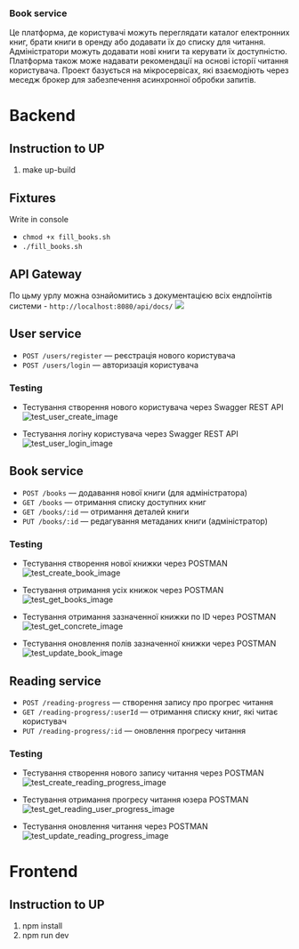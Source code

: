 ### Book service

Це платформа, де користувачі можуть переглядати каталог електронних книг, брати книги в оренду або додавати їх до списку для читання. Адміністратори можуть додавати нові книги та керувати їх доступністю. Платформа також може надавати рекомендації на основі історії читання користувача.
Проект базується на мікросервісах, які взаємодіють через меседж брокер для забезпечення асинхронної обробки запитів.

# Backend
## Instruction to UP
1. make up-build

## Fixtures
Write in console
* `chmod +x fill_books.sh`
* `./fill_books.sh`

## API Gateway
По цьму урлу можна ознайомитись з документацією всіх ендпоїнтів системи - `http://localhost:8080/api/docs/`
![](backend/gateway/media_readme/gateway_swagger.png)

## User service
* `POST /users/register` — реєстрація нового користувача
* `POST /users/login` — авторизація користувача

### Testing
* Тестування створення нового користувача через Swagger REST API
![test_user_create_image](backend/user/readme_media/test_user_create.png)

* Тестування логіну користувача через Swagger REST API
![test_user_login_image](backend/user/readme_media/test_user_login.png)

## Book service
* `POST /books` — додавання нової книги (для адміністратора)
* `GET /books` — отримання списку доступних книг
* `GET /books/:id` — отримання деталей книги
* `PUT /books/:id` — редагування метаданих книги (адміністратор)

### Testing
* Тестування створення нової книжки через POSTMAN
![test_create_book_image](backend/book/media_readme/test_create_book.png)

* Тестування отримання усіх книжок через POSTMAN
![test_get_books_image](backend/book/media_readme/test_get_books.png)

* Тестування отримання зазначенної книжки по ID через POSTMAN
![test_get_concrete_image](backend/book/media_readme/test_get_concrete_book.png)

* Тестування оновлення полів зазначенної книжки через POSTMAN
![test_update_book_image](backend/book/media_readme/test_update_book.png)


## Reading service
* `POST /reading-progress` — створення запису про прогрес читання
* `GET /reading-progress/:userId` — отримання списку книг, які читає користувач
* `PUT /reading-progress/:id` — оновлення прогресу читання

### Testing
* Тестування створення нового запису читання через POSTMAN
![test_create_reading_progress_image](backend/reading/media_readme/test_create_reading_progress.png)

* Тестування отримання прогресу читання юзера POSTMAN
![test_get_reading_user_progress_image](backend/reading/media_readme/test_get_reading_user_progress.png)

* Тестування оновлення читання через POSTMAN
![test_update_reading_progress_image](backend/reading/media_readme/test_update_reading_progress.png)

# Frontend
## Instruction to UP
1. npm install
2. npm run dev
